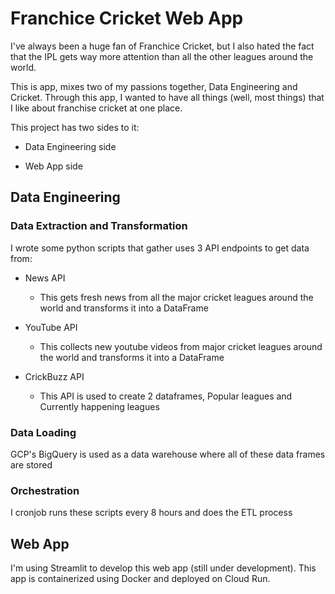 # Franchice Cricket Web App 

I've always been a huge fan of Franchice Cricket, but I also hated the fact that the IPL gets way more attention than all the other leagues around the world. 

This is app, mixes two of my passions together, Data Engineering and Cricket. Through this app, I wanted to have all things (well, most things) that I like about franchise cricket at one place. 

This project has two sides to it:

- Data Engineering side

- Web App side 


## Data Engineering 

### Data Extraction and Transformation

I wrote some python scripts that gather uses 3 API endpoints to get data from:

- News API
    - This gets fresh news from all the major cricket leagues around the world and transforms it into a DataFrame 

- YouTube API
    - This collects new youtube videos from major cricket leagues around the world and transforms it into a DataFrame

- CrickBuzz API 
    - This API is used to create 2 dataframes, Popular leagues and Currently happening leagues

### Data Loading 

GCP's BigQuery is used as a data warehouse where all of these data frames are stored 

### Orchestration 

I cronjob runs these scripts every 8 hours and does the ETL process 

## Web App 

I'm using Streamlit to develop this web app (still under development). This app is containerized using Docker and deployed on Cloud Run. 